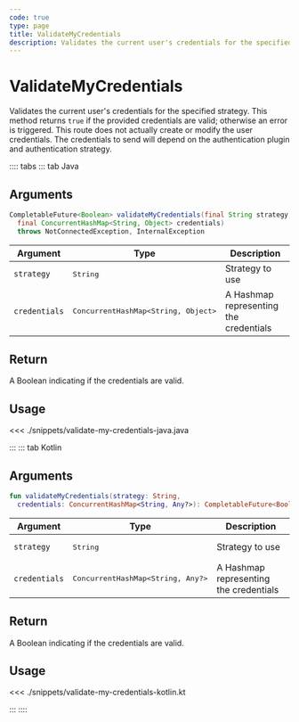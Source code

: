```yaml
---
code: true
type: page
title: ValidateMyCredentials
description: Validates the current user's credentials for the specified strategy.
---
```


# ValidateMyCredentials

Validates the current user's credentials for the specified strategy. This method returns `true` if the provided credentials are valid; otherwise an error is triggered. This route does not actually create or modify the user credentials. The credentials to send will depend on the authentication plugin and authentication strategy.

:::: tabs
::: tab Java

## Arguments

```java
CompletableFuture<Boolean> validateMyCredentials(final String strategy,
  final ConcurrentHashMap<String, Object> credentials)
  throws NotConnectedException, InternalException
```

| Argument      | Type               | Description                          |
|---------------|--------------------|--------------------------------------|
| `strategy`    | <pre>String</pre>  | Strategy to use                      |
| `credentials` | <pre>ConcurrentHashMap<String, Object></pre> | A Hashmap representing the credentials |

## Return

A Boolean indicating if the credentials are valid.

## Usage

<<< ./snippets/validate-my-credentials-java.java

:::
::: tab Kotlin

## Arguments

```kotlin
fun validateMyCredentials(strategy: String,
  credentials: ConcurrentHashMap<String, Any?>): CompletableFuture<Boolean>
```

| Argument      | Type               | Description                          |
|---------------|--------------------|--------------------------------------|
| `strategy`    | <pre>String</pre>  | Strategy to use                      |
| `credentials` | <pre>ConcurrentHashMap<String, Any?></pre> | A Hashmap representing the credentials |

## Return

A Boolean indicating if the credentials are valid.

## Usage

<<< ./snippets/validate-my-credentials-kotlin.kt

:::
::::
